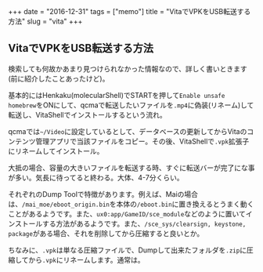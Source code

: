 +++
date = "2016-12-31"
tags =  ["memo"]
title = "VitaでVPKをUSB転送する方法"
slug = "vita"
+++

## VitaでVPKをUSB転送する方法	  

検索しても何故かあまり見つけられなかった情報なので、詳しく書いときます(前に紹介したことあったけど)。

基本的にはHenkaku(molecularShell)でSTARTを押して`Enable unsafe homebrew`をONにして、qcmaで転送したいファイルを`.mp4`に偽装(リネーム)して転送し、VitaShellでインストールするという流れ。

qcmaでは`~/Video`に設定しているとして、データベースの更新してからVitaのコンテンツ管理アプリで当該ファイルをコピー。その後、VitaShellで`.vpk`拡張子にリネームしてインストール。

大抵の場合、容量の大きいファイルを転送する時、すぐに転送バーが完了にな事が多い。気長に待ってると終わる。大体、4-7分くらい。

それぞれのDump Toolで特徴があります。例えば、Maiの場合は、`/mai_moe/eboot_origin.bin`を本体の`/eboot.bin`に置き換えるとうまく動くことがあるようです。また、`ux0:app/GameID/sce_module`などのように置いてインストールする方法があるようです。また、`/sce_sys/clearsign, keystone, package`がある場合、それを削除してから圧縮すると良いとか。

ちなみに、`.vpk`は単なる圧縮ファイルで、Dumpして出来たフォルダを`.zip`に圧縮してから`.vpk`にリネームします。通常は。
	  

